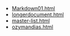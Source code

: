 * [Markdown01.html](Markdown01.html)
* [longerdocument.html](longerdocument.html)
* [master-list.html](master-list.html)
* [ozymandias.html](ozymandias.html)